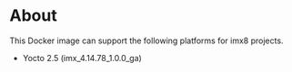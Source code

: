 # About
This Docker image can support the following platforms for imx8 projects.

- Yocto 2.5 (imx_4.14.78_1.0.0_ga)

